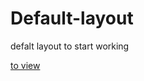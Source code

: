 # Default-layout
defalt layout to start working 

<a href="https://jrneryr.github.io/Default-layout/index.html">to view</a>
